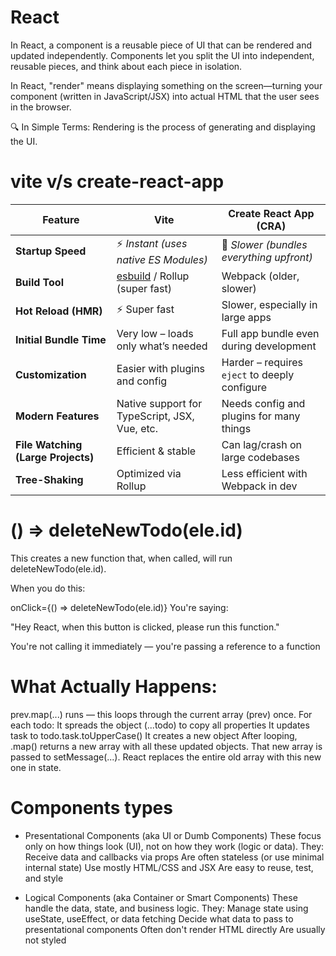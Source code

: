 # React
In React, a component is a reusable piece of UI that can be rendered and updated independently. Components let you split the UI into independent, reusable pieces, and think about each piece in isolation.

In React, "render" means displaying something on the screen—turning your component (written in JavaScript/JSX) into actual HTML that the user sees in the browser.

🔍 In Simple Terms:
Rendering is the process of generating and displaying the UI.


# vite v/s create-react-app

| Feature                            | **Vite**                                                    | **Create React App (CRA)**                    |
| ---------------------------------- | ----------------------------------------------------------- | --------------------------------------------- |
| **Startup Speed**                  | ⚡ *Instant (uses native ES Modules)*                        | 🐢 *Slower (bundles everything upfront)*      |
| **Build Tool**                     | [esbuild](https://esbuild.github.io/) / Rollup (super fast) | Webpack (older, slower)                       |
| **Hot Reload (HMR)**               | ⚡ Super fast                                                | Slower, especially in large apps              |
| **Initial Bundle Time**            | Very low – loads only what’s needed                         | Full app bundle even during development       |
| **Customization**                  | Easier with plugins and config                              | Harder – requires `eject` to deeply configure |
| **Modern Features**                | Native support for TypeScript, JSX, Vue, etc.               | Needs config and plugins for many things      |
| **File Watching (Large Projects)** | Efficient & stable                                          | Can lag/crash on large codebases              |
| **Tree-Shaking**                   | Optimized via Rollup                                        | Less efficient with Webpack in dev            |




# () => deleteNewTodo(ele.id)
This creates a new function that, when called, will run deleteNewTodo(ele.id).

When you do this:

onClick={() => deleteNewTodo(ele.id)}
You're saying:

"Hey React, when this button is clicked, please run this function."

You're not calling it immediately — you're passing a reference to a function

# What Actually Happens:
prev.map(...) runs — this loops through the current array (prev) once.
For each todo:
It spreads the object (...todo) to copy all properties
It updates task to todo.task.toUpperCase()
It creates a new object
After looping, .map() returns a new array with all these updated objects.
That new array is passed to setMessage(...).
React replaces the entire old array with this new one in state.


# Components types

* Presentational Components (aka UI or Dumb Components)
These focus only on how things look (UI), not on how they work (logic or data). They:
Receive data and callbacks via props
Are often stateless (or use minimal internal state)
Use mostly HTML/CSS and JSX
Are easy to reuse, test, and style

* Logical Components (aka Container or Smart Components)
These handle the data, state, and business logic. They:
Manage state using useState, useEffect, or data fetching
Decide what data to pass to presentational components
Often don't render HTML directly
Are usually not styled